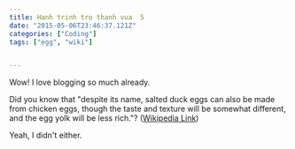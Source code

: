 ```yaml
---
title: Hanh trinh tro thanh vua  5
date: "2015-05-06T23:46:37.121Z"
categories: ["Coding"]
tags: ["egg", "wiki"]


---
```


Wow! I love blogging so much already.

Did you know that "despite its name, salted duck eggs can also be made from
chicken eggs, though the taste and texture will be somewhat different, and the
egg yolk will be less rich."?
([Wikipedia Link](http://en.wikipedia.org/wiki/Salted_duck_egg))

Yeah, I didn't either.
